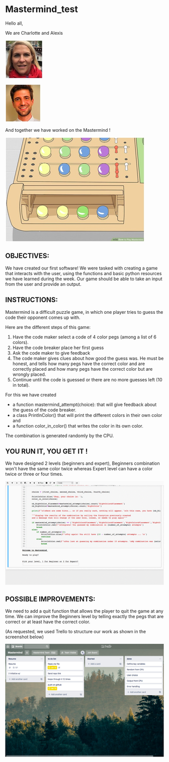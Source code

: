 # Mastermind_test

Hello all, 

We are Charlotte and Alexis

![](/Media/CA.jpg)

![](/Media/AL.jpg)


And together we have worked on the Mastermind !

![](/Media/game.jpg)

## OBJECTIVES:
We have created our first software! We were tasked with creating a game that interacts with the user, using the functions and basic python resources we have learned during the week. Our game should be able to take an input from the user and provide an output.

## INSTRUCTIONS:
Mastermind is a difficult puzzle game, in which one player tries to guess the code their opponent comes up with. 


Here are the different steps of this game:
1. Have the code maker select a code of 4 color pegs (among a list of 6 colors).
2. Have the code breaker place her first guess
3. Ask the code maker to give feedback
4. The code maker gives clues about how good the guess was. He must be honest, and tells how many pegs have the correct color and are correctly placed and how many pegs have the correct color but are wrongly placed. 
5. Continue until the code is guessed or there are no more guesses left (10 in total).


For this we have created
- a function mastermind_attempt(choice): that will give feedback about the guess of the code breaker.
- a class PrintInColor() that will print the different colors in their own color and
- a function color_in_color() that writes the color in its own color.


The combination is generated randomly by the CPU. 

## YOU RUN IT, YOU GET IT !
We have designed 2 levels (beginners and expert), Beginners combination won't have the same color twice whereas Expert level can have a color twice or three or four times. 

![](/Media/Record.gif)

## POSSIBLE IMPROVEMENTS:

We need to add a quit function that allows the player to quit the game at any time.
We can improve the Beginners level by telling exactly the pegs that are correct or at least have the correct color.


(As requested, we used Trello to structure our work as shown in the screenshot below)

![](/Media/Trello.jpg)
